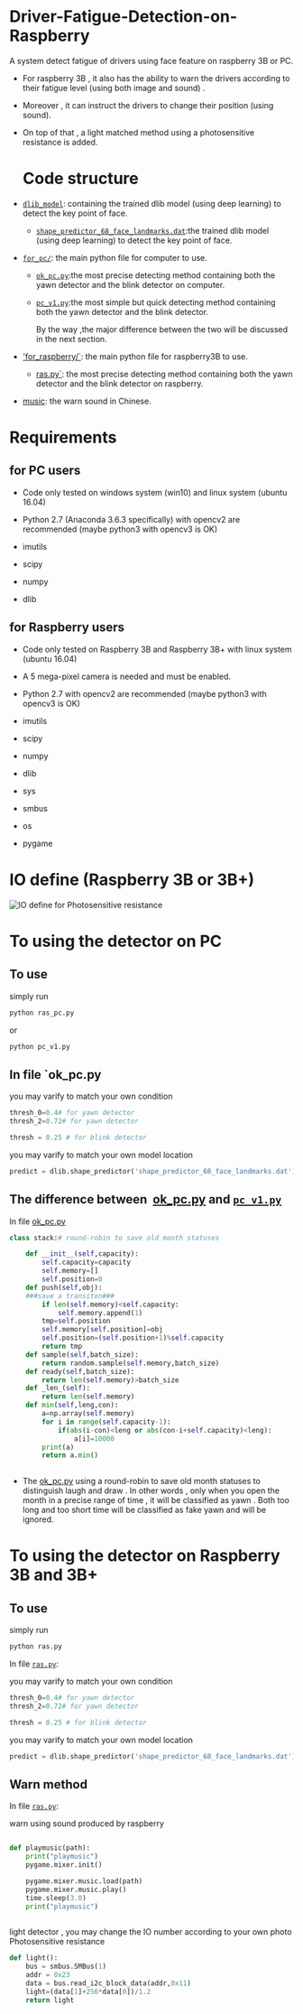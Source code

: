 # Driver-Fatigue-Detection-on-Raspberry

A system detect fatigue of drivers using face feature on raspberry 3B or PC.

* For raspberry 3B , it also has the ability to warn the drivers according to their fatigue level (using both image and sound) . 

* Moreover , it can instruct the drivers to change their position (using sound). 

* On top of that , a light matched method using a photosensitive resistance is added.
  
  # Code structure

* [`dlib_model`](dlib_model/): containing the trained dlib model (using deep learning) to detect the key point of face.
  
  * [`shape_predictor_68_face_landmarks.dat`](dlib_model/shape_predictor_68_face_landmarks.dat):the trained dlib model (using deep learning) to detect the key point of face.

* [`for_pc/`](for_pc/): the main python file for computer to use.
  
  * [`ok_pc.py`](for_pc/ok_pc.py):the most precise detecting method containing both the yawn detector and the blink detector on computer.
  * [`pc_v1.py`](for_pc/pc_v1.py):the most simple but quick detecting method containing both the yawn detector and the blink detector.
    
    By the way ,the major difference between the two will be discussed in the next section.

* ['for_raspberry/`](for_raspberry): the main python file for raspberry3B to use.
  
  * [ras.py`](for_raspberry/ras.py): the most precise detecting method containing both the yawn detector and the blink detector on raspberry.

* [music](music/): the warn sound in Chinese.

# Requirements

## for PC users

* Code only tested on windows system (win10) and linux system (ubuntu 16.04)

* Python 2.7 (Anaconda 3.6.3 specifically) with opencv2 are recommended (maybe python3 with opencv3 is OK)

* imutils

* scipy

* numpy

* dlib

## for Raspberry users

* Code only tested on Raspberry 3B and Raspberry 3B+ with linux system (ubuntu 16.04)

* A 5 mega-pixel camera is needed and must be enabled.

* Python 2.7 with opencv2 are recommended (maybe python3 with opencv3 is OK)

* imutils

* scipy

* numpy

* dlib

* sys

* smbus

* os

* pygame

# IO define (Raspberry 3B or 3B+)

  ![IO define for Photosensitive resistance](IO.jpg)

# To using the detector on PC
## To use
simply run 
```bash
python ras_pc.py
```
or 
```bash
python pc_v1.py
```

## In file `ok_pc.py

you may varify to match your own condition

```python
thresh_0=0.4# for yawn detector
thresh_2=0.72# for yawn detector

thresh = 0.25 # for blink detector
```

you may varify to match your own model location

```python
predict = dlib.shape_predictor('shape_predictor_68_face_landmarks.dat')
```

## The difference between  [ok_pc.py](for_pc/ok_pc.py) and  [`pc_v1.py`](for_pc/pc_v1.py)

  In file [ok_pc.py](for_pc/ok_pc.py) 

```python
class stack:# round-robin to save old month statuses

    def __init__(self,capacity):
        self.capacity=capacity
        self.memory=[]
        self.position=0
    def push(self,obj):
    ###save a transiton###
        if len(self.memory)<self.capacity:
            self.memory.append(1)
        tmp=self.position
        self.memory[self.position]=obj
        self.position=(self.position+1)%self.capacity
        return tmp
    def sample(self,batch_size):
        return random.sample(self.memory,batch_size)
    def ready(self,batch_size):
        return len(self.memory)>batch_size
    def _len_(self):
        return len(self.memory)
    def min(self,leng,con):
        a=np.array(self.memory)
        for i in range(self.capacity-1):
            if(abs(i-con)<leng or abs(con-i+self.capacity)<leng):
                a[i]=10000
        print(a)
        return a.min()
 
```
* The [ok_pc.py](for_pc/ok_pc.py) using a round-robin to save old month statuses to distinguish laugh and draw . In other words , only when you open the month in a precise range of time , it will be classified as yawn . Both too long and too short time will be classified as  fake yawn and will be ignored.

# To using the detector on Raspberry 3B and 3B+

## To use
simply run 
```bash
python ras.py
```

  In file  [`ras.py`](for_raspberry/ras.py):


you may varify to match your own condition

```python
thresh_0=0.4# for yawn detector
thresh_2=0.72# for yawn detector

thresh = 0.25 # for blink detector
```

you may varify to match your own model location

```python
predict = dlib.shape_predictor('shape_predictor_68_face_landmarks.dat')
```
  
  ## Warn method
  
   In file  [`ras.py`](for_raspberry/ras.py):


warn using sound produced by raspberry

```python

def playmusic(path):
    print("playmusic")
    pygame.mixer.init()

    pygame.mixer.music.load(path)
    pygame.mixer.music.play()
    time.sleep(3.0)
    print("playmusic")
    
```
light detector , you may change the IO number according to your own photo Photosensitive resistance
```python
def light():
    bus = smbus.SMBus(1)
    addr = 0x23
    data = bus.read_i2c_block_data(addr,0x11)
    light=(data[1]+256*data[0])/1.2
    return light 
```

